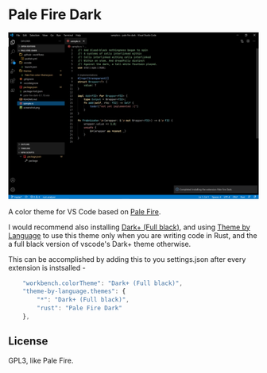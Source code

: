 # Pale Fire Dark

![](./screenshot.png)

A color theme for VS Code based on [Pale Fire](https://github.com/matklad/pale-fire).

I would recommend also installing [Dark+ (Full black)](https://github.com/DhruvDh/dark-plus-full-black), and using [Theme by Language](https://marketplace.visualstudio.com/items?itemName=jsaulou.theme-by-language) to use this theme only when you are writing code in Rust, and the a full black version of vscode's Dark+ theme otherwise.

This can be accomplished by adding this to you settings.json after every extension is instsalled - 

```javascript
	"workbench.colorTheme": "Dark+ (Full black)",
	"theme-by-language.themes": {
		"*": "Dark+ (Full black)",
		"rust": "Pale Fire Dark"
	},
```

## License

GPL3, like Pale Fire.
